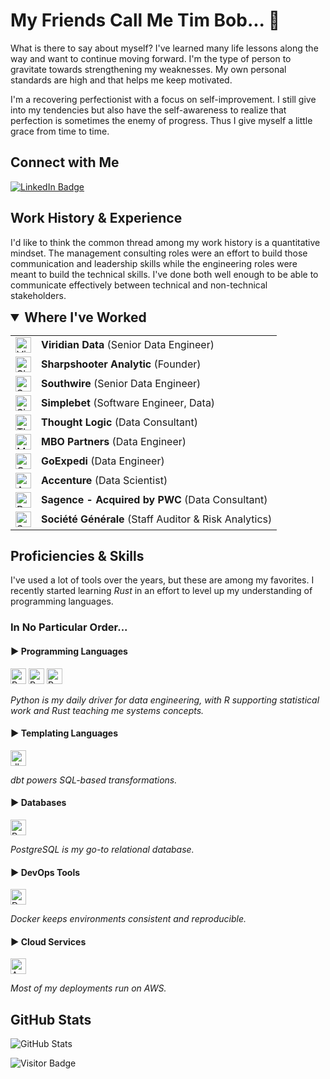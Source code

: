 # My Friends Call Me Tim Bob... 👋

<p>What is there to say about myself?  I've learned many life lessons along the way and want to continue moving forward.  I'm the type of person to gravitate towards strengthening my weaknesses.  My own personal standards are high and that helps me keep motivated.</p>

<p>I'm a recovering perfectionist with a focus on self-improvement.  I still give into my tendencies but also have the self-awareness to realize that perfection is sometimes the enemy of progress.  Thus I give myself a little grace from time to time.</p>

## Connect with Me

<a href="https://www.linkedin.com/in/timothy-byrne-70a7a013/"><img src="https://img.shields.io/badge/LinkedIn-0077B5?style=flat-square&amp;labelColor=0077B5&amp;logo=LinkedIn&amp;link=https://www.linkedin.com/in/serbis/" alt="LinkedIn Badge"></a>

## Work History & Experience

I'd like to think the common thread among my work history is a quantitative mindset.  The management consulting roles were an effort to build those communication and leadership skills while the engineering roles were meant to build the technical skills.  I've done both well enough to be able to communicate effectively between technical and non-technical stakeholders.
<details open>
  <summary style="font-size: 1.5em; font-weight: bold;">Where I've Worked</summary>
  <table>
    <tr>
      <td><img src="https://images.goldenartistcolors.com/products/golden-artist-acrylics/open-slow-drying-color/application/7469-Viridian-Hue-still.webp" alt="Viridian Logo" height="25" /></td>
      <td><b>Viridian Data</b> (Senior Data Engineer)</td>
    </tr>
    <tr>
      <td><img src="https://media.licdn.com/dms/image/v2/D560BAQExlLPk3siq4Q/company-logo_100_100/company-logo_100_100/0/1721709606073?e=1753920000&v=beta&t=un9wR_IW-uIivsaGpSz6mapuIWRfECUs8blFjz8o7Do" alt="Sharpshooter Logo" height="25" /></td>
      <td><b>Sharpshooter Analytic</b> (Founder)</td>
    </tr>
    <tr>
      <td><img src="https://www.southwire.com/medias/Header-SW-Logo.jpg?context=bWFzdGVyfHJvb3R8MTMwOTAyfGltYWdlL2pwZWd8aDk0L2hlMi84ODc0MjI0NTQ5OTE4LmpwZ3w3Mzg2NGQ1M2Y3ZTQ5OTc5YWFiMjkzMzliMzY2Y2ZhYjhmYWQyN2ExOGQzZTZiMGFmYzg5OTc3NmI0ODRiODJm" alt="Southwire Logo" height="25" /></td>
      <td><b>Southwire</b> (Senior Data Engineer)</td>
    </tr>
    <tr>
      <td><img src="https://images.crunchbase.com/image/upload/c_pad,f_auto,q_auto:eco,dpr_1/dgj9fwxvwl0ijxypovxt" alt="Simplebet Logo" height="25" /></td>
      <td><b>Simplebet</b> (Software Engineer, Data)</td>
    </tr>
    <tr>
      <td><img src="https://media.licdn.com/dms/image/C560BAQHdGK-slYE-Dw/company-logo_200_200/0/1657216361547/thought_logic_consulting_logo?e=2147483647&v=beta&t=LPzEpE_I9-sCc-2ttsa7Am_4GXdmv6bP2gPLFiRt_Fc" alt="Thought Logic Logo" height="25" /></td>
      <td><b>Thought Logic</b> (Data Consultant)</td>
    </tr>
    <tr>
      <td><img src="https://s29814.pcdn.co/wp-content/uploads/2021/07/imageedit_14_7709588134.png" alt="MBO Logo" height="25" /></td>
      <td><b>MBO Partners</b> (Data Engineer)</td>
    </tr>
    <tr>
      <td><img src="https://images.crunchbase.com/image/upload/c_pad,f_auto,q_auto:eco,dpr_1/u1bfthwhdcpvqcuvx7rw" alt="GoExpedi Logo" height="25" /></td>
      <td><b>GoExpedi</b> (Data Engineer)</td>
    </tr>
    <tr>
      <td><img src="https://www.pngall.com/wp-content/uploads/15/Accenture-Logo-PNG-Images.png" alt="Accenture Logo" height="25" /></td>
      <td><b>Accenture</b> (Data Scientist)</td>
    </tr>
    <tr>
      <td><img src="https://upload.wikimedia.org/wikipedia/commons/thumb/0/05/PricewaterhouseCoopers_Logo.svg/1200px-PricewaterhouseCoopers_Logo.svg.png" alt="PWC Logo" height="25" /></td>
      <td><b>Sagence - Acquired by PWC</b> (Data Consultant)</td>
    </tr>
    <tr>
      <td><img src="https://encrypted-tbn0.gstatic.com/images?q=tbn:ANd9GcRVkpeZFSJDlPLkHVWI4NKhWclYW5oCtcRHLA&usqp=CAU" alt="SG Logo" height="25" /></td>
      <td><b>Société Générale</b> (Staff Auditor & Risk Analytics)</td>
    </tr>
  </table>
</details>

## Proficiencies & Skills

I've used a lot of tools over the years, but these are among my favorites.  I recently started learning *Rust* in an effort to level up my understanding of programming languages.
### In No Particular Order...

<!-- Programming Languages -->
<div>
  <h4>▶ Programming Languages</h4>
  <img src="https://img.shields.io/badge/Python-FFD43B?style=for-the-badge&logo=python&logoColor=blue" alt="Python" height="25" />
  <img src="https://img.shields.io/badge/R-276DC3?style=for-the-badge&logo=r&logoColor=white" alt="R" height="25" />
  <img src="https://img.shields.io/badge/Rust-000000?style=for-the-badge&logo=rust&logoColor=white" alt="Rust" height="25" />
</div>
<p><em>Python is my daily driver for data engineering, with R supporting statistical work and Rust teaching me systems concepts.</em></p>

<!-- Programming Languages -->
<div>
  <h4>▶ Templating Languages</h4>
  <img src="https://img.shields.io/badge/dbt-FF694B?style=for-the-badge&logo=dbt&logoColor=white" alt="dbt" height="25" />
</div>
<p><em>dbt powers SQL-based transformations.</em></p>

<!-- Databases -->
<div>
  <h4>▶ Databases</h4>
  <img src="https://img.shields.io/badge/PostgreSQL-316192?style=for-the-badge&logo=postgresql&logoColor=white" alt="PostgreSQL" height="25" />
</div>
<p><em>PostgreSQL is my go-to relational database.</em></p>

<!-- DevOps Tools -->
<div>
  <h4>▶ DevOps Tools</h4>
  <img src="https://img.shields.io/badge/Docker-2CA5E0?style=for-the-badge&logo=docker&logoColor=white" alt="Docker" height="25" />
</div>
<p><em>Docker keeps environments consistent and reproducible.</em></p>

<!-- Cloud Services -->
<div>
  <h4>▶ Cloud Services</h4>
  <img src="https://img.shields.io/badge/Amazon_AWS-FF9900?style=for-the-badge&logo=amazonaws&logoColor=white" alt="AWS" height="25" />
</div>
<p><em>Most of my deployments run on AWS.</em></p>

## GitHub Stats

![GitHub Stats](https://github-readme-stats.vercel.app/api?username=chitowntimmy23&show_icons=true)

![Visitor Badge](https://komarev.com/ghpvc/?username=chitowntimmy23&style=flat-square)

